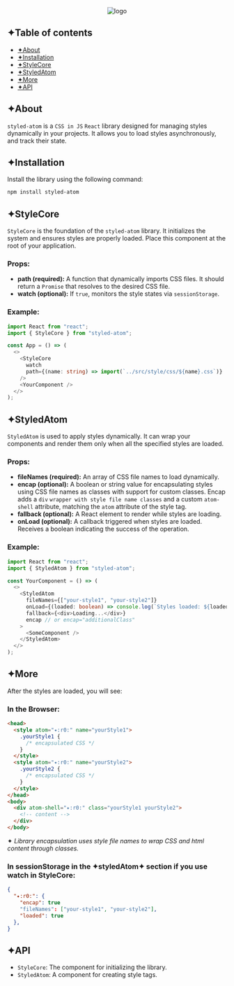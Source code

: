 <div align="center">
  <img src="https://drive.google.com/uc?export=view&id=1zaKS3ZOVpeVEY2xcwZmUhdYuRBGBzZRR" alt="logo"/>
</div>

## ✦Table of contents

- [✦About](#✦About)
- [✦Installation](#✦Installation)
- [✦StyleCore](#✦StyleCore)
- [✦StyledAtom](#✦StyledAtom)
- [✦More](#✦More)
- [✦API](#✦API)

## ✦About

`styled-atom` is a `CSS in JS` `React` library designed for managing styles dynamically in your projects.
It allows you to load styles asynchronously, and track their state.

## ✦Installation

Install the library using the following command:

```bash
npm install styled-atom
```

## ✦StyleCore

`StyleCore` is the foundation of the `styled-atom` library. It initializes the system and ensures styles are properly loaded. Place this component at the root of your application.

### Props:

- **path (required):** A function that dynamically imports CSS files. It should return a `Promise` that resolves to the desired CSS file.
- **watch (optional):** If `true`, monitors the style states via `sessionStorage`.

### Example:

```typescript
import React from "react";
import { StyleCore } from "styled-atom";

const App = () => (
  <>
    <StyleCore
      watch
      path={(name: string) => import(`../src/style/css/${name}.css`)}
    />
    <YourComponent />
  </>
);
```

## ✦StyledAtom

`StyledAtom` is used to apply styles dynamically. It can wrap your components and render them only when all the specified styles are loaded.

### Props:

- **fileNames (required):** An array of CSS file names to load dynamically.
- **encap (optional):** A boolean or string value for encapsulating styles using CSS file names as classes with support for custom classes. Encap adds a `div` `wrapper with style file name classes` and a custom `atom-shell` attribute, matching the `atom` attribute of the style tag.
- **fallback (optional):** A React element to render while styles are loading.
- **onLoad (optional):** A callback triggered when styles are loaded. Receives a boolean indicating the success of the operation.

### Example:

```typescript
import React from "react";
import { StyledAtom } from "styled-atom";

const YourComponent = () => (
  <>
    <StyledAtom
      fileNames={["your-style1", "your-style2"]}
      onLoad={(loaded: boolean) => console.log(`Styles loaded: ${loaded}`)}
      fallback={<div>Loading...</div>}
      encap // or encap="additionalClass"
    >
      <SomeComponent />
    </StyledAtom>
  </>
);
```

## ✦More

After the styles are loaded, you will see:

### In the Browser:

```html
<head>
  <style atom="✦:r0:" name="yourStyle1">
    .yourStyle1 {
      /* encapsulated CSS */
    }
  </style>
  <style atom="✦:r0:" name="yourStyle2">
    .yourStyle2 {
      /* encapsulated CSS */
    }
  </style>
</head>
<body>
  <div atom-shell="✦:r0:" class="yourStyle1 yourStyle2">
    <!-- content -->
  </div>
</body>
```

✦ _Library encapsulation uses style file names to wrap CSS and html content through classes._

### In sessionStorage in the ✦styledAtom✦ section if you use watch in StyleCore:

```JSON
{
  "✦:r0:": {
    "encap": true
    "fileNames": ["your-style1", "your-style2"],
    "loaded": true
  },
}
```

## ✦API

- `StyleCore`: The component for initializing the library.
- `StyledAtom`: A component for creating style tags.
